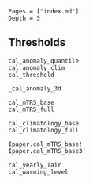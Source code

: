 ```@contents
Pages = ["index.md"]
Depth = 3
```

## Thresholds

```@docs
cal_anomaly_quantile
cal_anomaly_clim
cal_threshold
```

```@docs
_cal_anomaly_3d
```

```@docs
cal_mTRS_base
cal_mTRS_full

cal_climatology_base
cal_climatology_full
```


```@docs
Ipaper.cal_mTRS_base!
Ipaper.cal_mTRS_base3!
```


```@docs
cal_yearly_Tair
cal_warming_level
```
